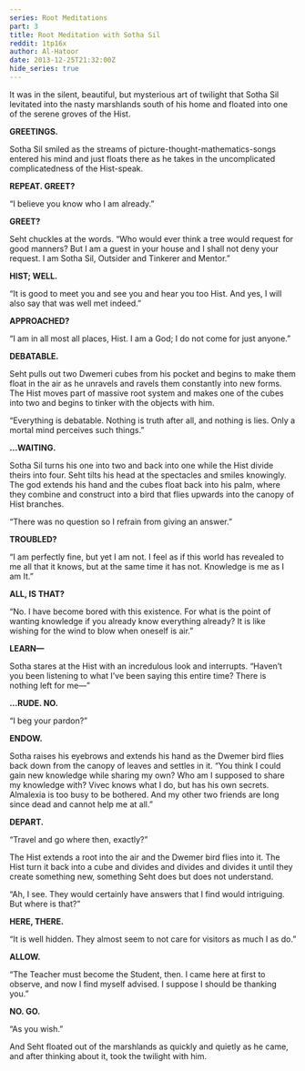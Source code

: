 ```yaml
---
series: Root Meditations
part: 3
title: Root Meditation with Sotha Sil
reddit: 1tp16x
author: Al-Hatoor
date: 2013-12-25T21:32:00Z
hide_series: true
---
```


It was in the silent, beautiful, but mysterious art of twilight that Sotha Sil
levitated into the nasty marshlands south of his home and floated into one of
the serene groves of the Hist.

**GREETINGS.**

Sotha Sil smiled as the streams of picture-thought-mathematics-songs entered his
mind and just floats there as he takes in the uncomplicated complicatedness of
the Hist-speak.

**REPEAT. GREET?**

“I believe you know who I am already.”

**GREET?**

Seht chuckles at the words. “Who would ever think a tree would request for good
manners? But I am a guest in your house and I shall not deny your request. I am
Sotha Sil, Outsider and Tinkerer and Mentor.”

**HIST; WELL.**

“It is good to meet you and see you and hear you too Hist. And yes, I will also
say that was well met indeed.”

**APPROACHED?**

“I am in all most all places, Hist. I am a God; I do not come for just anyone.”

**DEBATABLE.**

Seht pulls out two Dwemeri cubes from his pocket and begins to make them float
in the air as he unravels and ravels them constantly into new forms. The Hist
moves part of massive root system and makes one of the cubes into two and begins
to tinker with the objects with him.

“Everything is debatable. Nothing is truth after all, and nothing is lies. Only
a mortal mind perceives such things.”

**…WAITING.**

Sotha Sil turns his one into two and back into one while the Hist divide theirs
into four. Seht tilts his head at the spectacles and smiles knowingly. The god
extends his hand and the cubes float back into his palm, where they combine and
construct into a bird that flies upwards into the canopy of Hist branches.

“There was no question so I refrain from giving an answer.”

**TROUBLED?**

“I am perfectly fine, but yet I am not. I feel as if this world has revealed to
me all that it knows, but at the same time it has not. Knowledge is me as I am
It.”

**ALL, IS THAT?**

“No. I have become bored with this existence. For what is the point of wanting
knowledge if you already know everything already? It is like wishing for the
wind to blow when oneself is air.”

**LEARN—**

Sotha stares at the Hist with an incredulous look and interrupts. “Haven’t you
been listening to what I’ve been saying this entire time? There is nothing left
for me—”

**…RUDE. NO.**

“I beg your pardon?”

**ENDOW.**

Sotha raises his eyebrows and extends his hand as the Dwemer bird flies back
down from the canopy of leaves and settles in it. “You think I could gain new
knowledge while sharing my own? Who am I supposed to share my knowledge with?
Vivec knows what I do, but has his own secrets. Almalexia is too busy to be
bothered. And my other two friends are long since dead and cannot help me at
all.”

**DEPART.**

“Travel and go where then, exactly?”

The Hist extends a root into the air and the Dwemer bird flies into it. The Hist
turn it back into a cube and divides and divides and divides it until they
create something new, something Seht does but does not understand.

“Ah, I see. They would certainly have answers that I find would intriguing. But
where is that?”

**HERE, THERE.**

“It is well hidden. They almost seem to not care for visitors as much I as do.”

**ALLOW.**

“The Teacher must become the Student, then. I came here at first to observe, and
now I find myself advised. I suppose I should be thanking you.”

**NO. GO.**

“As you wish.”

And Seht floated out of the marshlands as quickly and quietly as he came, and
after thinking about it, took the twilight with him.
